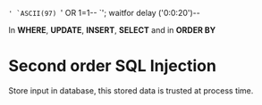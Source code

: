 ``'
`ASCII(97)
``' OR 1=1--
`'; waitfor delay ('0:0:20')--

In **WHERE**, **UPDATE**, **INSERT**, **SELECT** and in **ORDER BY**

# Second order SQL Injection
Store input in database, this stored data is trusted at process time.


